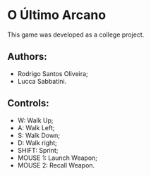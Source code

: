 # O Último Arcano

This game was developed as a college project.

## Authors:

- Rodrigo Santos Oliveira;
- Lucca Sabbatini.

## Controls:

- W: Walk Up;
- A: Walk Left;
- S: Walk Down;
- D: Walk right;
- SHIFT: Sprint;
- MOUSE 1: Launch Weapon;
- MOUSE 2: Recall Weapon.

